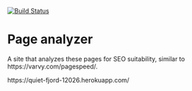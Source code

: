 [![Build Status](https://travis-ci.org/vasiliyantufev/php-project-lvl3.svg?branch=master)](https://travis-ci.org/vasiliyantufev/php-project-lvl3)

<h1>Page analyzer</h1>
<p>A site that analyzes these pages for SEO suitability, similar to https://varvy.com/pagespeed/.</p>
https://quiet-fjord-12026.herokuapp.com/
